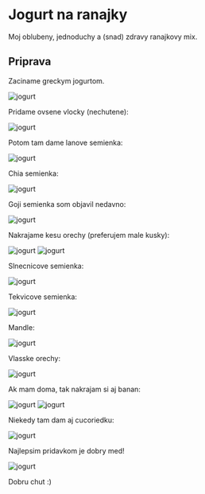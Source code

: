 # Jogurt na ranajky

Moj oblubeny, jednoduchy a (snad) zdravy ranajkovy mix.

## Priprava

Zaciname greckym jogurtom.

![jogurt](jogurt_na_ranajky/ranajky_2.jpg)

Pridame ovsene vlocky (nechutene):

![jogurt](jogurt_na_ranajky/ranajky_3.jpg)

Potom tam dame lanove semienka:

![jogurt](jogurt_na_ranajky/ranajky_4.jpg)

Chia semienka:

![jogurt](jogurt_na_ranajky/ranajky_6.jpg)

Goji semienka som objavil nedavno:

![jogurt](jogurt_na_ranajky/ranajky_7.jpg)

Nakrajame kesu orechy (preferujem male kusky):

![jogurt](jogurt_na_ranajky/ranajky_8.jpg)
![jogurt](jogurt_na_ranajky/ranajky_10.jpg)

Slnecnicove semienka:

![jogurt](jogurt_na_ranajky/ranajky_12.jpg)

Tekvicove semienka:

![jogurt](jogurt_na_ranajky/ranajky_14.jpg)

Mandle:

![jogurt](jogurt_na_ranajky/ranajky_15.jpg)

Vlasske orechy:

![jogurt](jogurt_na_ranajky/ranajky_18.jpg)

Ak mam doma, tak nakrajam si aj banan:

![jogurt](jogurt_na_ranajky/ranajky_20.jpg)
![jogurt](jogurt_na_ranajky/ranajky_21.jpg)

Niekedy tam dam aj cucoriedku:

![jogurt](jogurt_na_ranajky/ranajky_22.jpg)

Najlepsim pridavkom je dobry med!

![jogurt](jogurt_na_ranajky/ranajky_23.jpg)

Dobru chut :)
